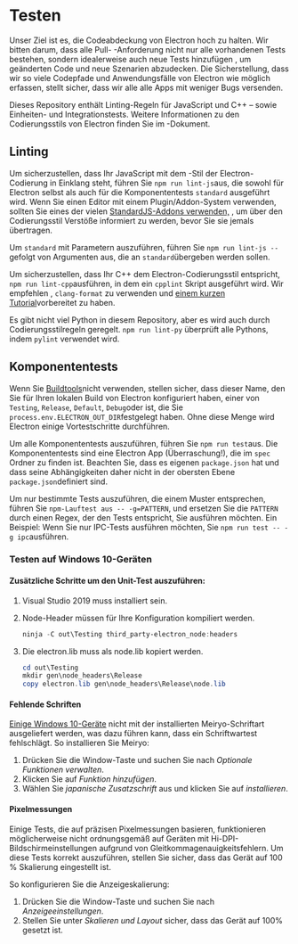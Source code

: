 # Testen

Unser Ziel ist es, die Codeabdeckung von Electron hoch zu halten. Wir bitten darum, dass alle Pull- -Anforderung nicht nur alle vorhandenen Tests bestehen, sondern idealerweise auch neue Tests hinzufügen , um geänderten Code und neue Szenarien abzudecken. Die Sicherstellung, dass wir so viele Codepfade und Anwendungsfälle von Electron wie möglich erfassen, stellt sicher, dass wir alle alle Apps mit weniger Bugs versenden.

Dieses Repository enthält Linting-Regeln für JavaScript und C++ – sowie Einheiten- und Integrationstests. Weitere Informationen zu den Codierungsstils von Electron finden Sie im [](coding-style.md) -Dokument.

## Linting

Um sicherzustellen, dass Ihr JavaScript mit dem -Stil der Electron-Codierung in Einklang steht, führen Sie `npm run lint-js`aus, die sowohl für Electron selbst als auch für die Komponententests `standard` ausgeführt wird. Wenn Sie einen Editor mit einem Plugin/Addon-System verwenden, sollten Sie eines der vielen [StandardJS-Addons verwenden,][standard-addons] , um über den Codierungsstil Verstöße informiert zu werden, bevor Sie sie jemals übertragen.

Um `standard` mit Parametern auszuführen, führen Sie `npm run lint-js --` gefolgt von Argumenten aus, die an `standard`übergeben werden sollen.

Um sicherzustellen, dass Ihr C++ dem Electron-Codierungsstil entspricht, `npm run lint-cpp`ausführen, in dem ein `cpplint` Skript ausgeführt wird. Wir empfehlen , `clang-format` zu verwenden und [einem kurzen Tutorial](clang-format.md)vorbereitet zu haben.

Es gibt nicht viel Python in diesem Repository, aber es wird auch durch Codierungsstilregeln geregelt. `npm run lint-py` überprüft alle Pythons, indem `pylint` verwendet wird.

## Komponententests

Wenn Sie [Buildtools](https://github.com/electron/build-tools)nicht verwenden, stellen sicher, dass dieser Name, den Sie für Ihren lokalen Build von Electron konfiguriert haben, einer von `Testing`, `Release`, `Default`, `Debug`oder ist, die Sie `process.env.ELECTRON_OUT_DIR`festgelegt haben. Ohne diese Menge wird Electron einige Vortestschritte durchführen.

Um alle Komponententests auszuführen, führen Sie `npm run test`aus. Die Komponententests sind eine Electron App (Überraschung!), die im `spec` Ordner zu finden ist. Beachten Sie, dass es eigenen `package.json` hat und dass seine Abhängigkeiten daher nicht in der obersten Ebene `package.json`definiert sind.

Um nur bestimmte Tests auszuführen, die einem Muster entsprechen, führen Sie `npm-Lauftest aus --
-g=PATTERN`, und ersetzen Sie die `PATTERN` durch einen Regex, der den Tests entspricht, Sie ausführen möchten. Ein Beispiel: Wenn Sie nur IPC-Tests ausführen möchten, Sie `npm run test -- -g ipc`ausführen.

### Testen auf Windows 10-Geräten

#### Zusätzliche Schritte um den Unit-Test auszuführen:

1. Visual Studio 2019 muss installiert sein.
2. Node-Header müssen für Ihre Konfiguration kompiliert werden.

   ```powershell
   ninja -C out\Testing third_party-electron_node:headers
   ```

3. Die electron.lib muss als node.lib kopiert werden.

   ```powershell
   cd out\Testing
   mkdir gen\node_headers\Release
   copy electron.lib gen\node_headers\Release\node.lib
   ```

#### Fehlende Schriften

[Einige Windows 10-Geräte](https://docs.microsoft.com/en-us/typography/fonts/windows_10_font_list) nicht mit der installierten Meiryo-Schriftart ausgeliefert werden, was dazu führen kann, dass ein Schriftwartest fehlschlägt. So installieren Sie Meiryo:

1. Drücken Sie die Window-Taste und suchen Sie nach _Optionale Funktionen verwalten_.
2. Klicken Sie auf _Funktion hinzufügen_.
3. Wählen Sie _japanische Zusatzschrift_ aus und klicken Sie auf _installieren_.

#### Pixelmessungen

Einige Tests, die auf präzisen Pixelmessungen basieren, funktionieren möglicherweise nicht ordnungsgemäß auf Geräten mit Hi-DPI-Bildschirmeinstellungen aufgrund von Gleitkommagenauigkeitsfehlern. Um diese Tests korrekt auszuführen, stellen Sie sicher, dass das Gerät auf 100 % Skalierung eingestellt ist.

So konfigurieren Sie die Anzeigeskalierung:

1. Drücken Sie die Window-Taste und suchen Sie nach _Anzeigeeinstellungen_.
2. Stellen Sie unter _Skalieren und Layout_ sicher, dass das Gerät auf 100% gesetzt ist.

[standard-addons]: https://standardjs.com/#are-there-text-editor-plugins
